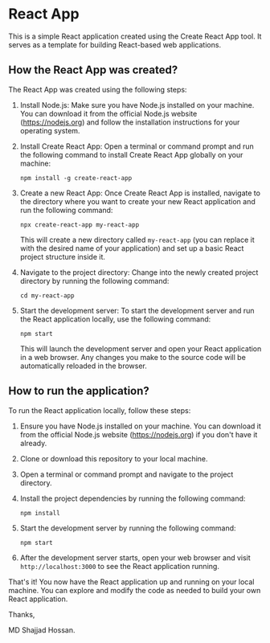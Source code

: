 # React App

This is a simple React application created using the Create React App tool. It serves as a template for building React-based web applications.

## How the React App was created?

The React App was created using the following steps:

1. Install Node.js: Make sure you have Node.js installed on your machine. You can download it from the official Node.js website (https://nodejs.org) and follow the installation instructions for your operating system.

2. Install Create React App: Open a terminal or command prompt and run the following command to install Create React App globally on your machine:

   ```
   npm install -g create-react-app
   ```

3. Create a new React App: Once Create React App is installed, navigate to the directory where you want to create your new React application and run the following command:

   ```
   npx create-react-app my-react-app
   ```

   This will create a new directory called `my-react-app` (you can replace it with the desired name of your application) and set up a basic React project structure inside it.

4. Navigate to the project directory: Change into the newly created project directory by running the following command:

   ```
   cd my-react-app
   ```

5. Start the development server: To start the development server and run the React application locally, use the following command:

   ```
   npm start
   ```

   This will launch the development server and open your React application in a web browser. Any changes you make to the source code will be automatically reloaded in the browser.

## How to run the application?

To run the React application locally, follow these steps:

1. Ensure you have Node.js installed on your machine. You can download it from the official Node.js website (https://nodejs.org) if you don't have it already.

2. Clone or download this repository to your local machine.

3. Open a terminal or command prompt and navigate to the project directory.

4. Install the project dependencies by running the following command:

   ```
   npm install
   ```

5. Start the development server by running the following command:

   ```
   npm start
   ```

6. After the development server starts, open your web browser and visit `http://localhost:3000` to see the React application running.

That's it! You now have the React application up and running on your local machine. You can explore and modify the code as needed to build your own React application.

Thanks, 

MD Shajjad Hossan.